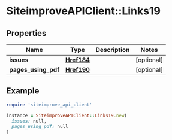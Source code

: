# SiteimproveAPIClient::Links19

## Properties

| Name | Type | Description | Notes |
| ---- | ---- | ----------- | ----- |
| **issues** | [**Href184**](Href184.md) |  | [optional] |
| **pages_using_pdf** | [**Href190**](Href190.md) |  | [optional] |

## Example

```ruby
require 'siteimprove_api_client'

instance = SiteimproveAPIClient::Links19.new(
  issues: null,
  pages_using_pdf: null
)
```

